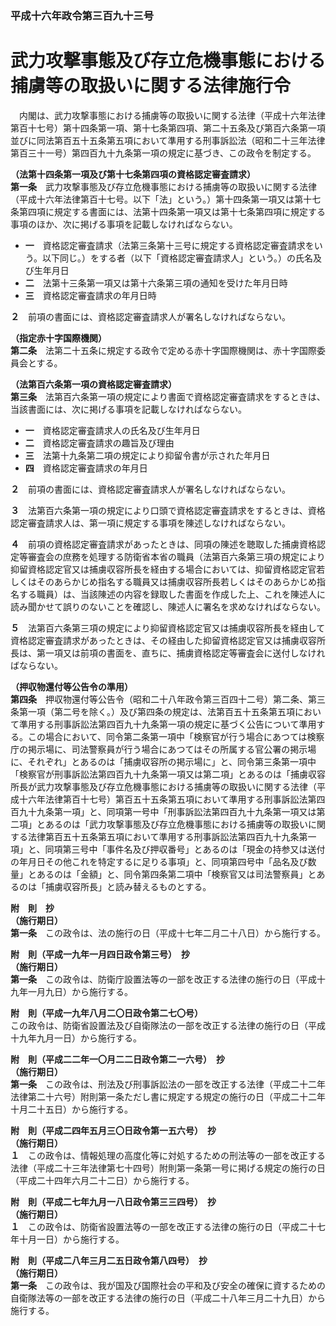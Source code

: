 ### 平成十六年政令第三百九十三号  
# 武力攻撃事態及び存立危機事態における捕虜等の取扱いに関する法律施行令  
　内閣は、武力攻撃事態における捕虜等の取扱いに関する法律（平成十六年法律第百十七号）第十四条第一項、第十七条第四項、第二十五条及び第百六条第一項並びに同法第百五十五条第五項において準用する刑事訴訟法（昭和二十三年法律第百三十一号）第四百九十九条第一項の規定に基づき、この政令を制定する。  
  
**（法第十四条第一項及び第十七条第四項の資格認定審査請求）**  
**第一条**　武力攻撃事態及び存立危機事態における捕虜等の取扱いに関する法律（平成十六年法律第百十七号。以下「法」という。）第十四条第一項又は第十七条第四項に規定する書面には、法第十四条第一項又は第十七条第四項に規定する事項のほか、次に掲げる事項を記載しなければならない。  
* **一**　資格認定審査請求（法第三条第十三号に規定する資格認定審査請求をいう。以下同じ。）をする者（以下「資格認定審査請求人」という。）の氏名及び生年月日  
* **二**　法第十三条第一項又は第十六条第三項の通知を受けた年月日時  
* **三**　資格認定審査請求の年月日時  
  
**２**　前項の書面には、資格認定審査請求人が署名しなければならない。  
  
**（指定赤十字国際機関）**  
**第二条**　法第二十五条に規定する政令で定める赤十字国際機関は、赤十字国際委員会とする。  
  
**（法第百六条第一項の資格認定審査請求）**  
**第三条**　法第百六条第一項の規定により書面で資格認定審査請求をするときは、当該書面には、次に掲げる事項を記載しなければならない。  
* **一**　資格認定審査請求人の氏名及び生年月日  
* **二**　資格認定審査請求の趣旨及び理由  
* **三**　法第十九条第二項の規定により抑留令書が示された年月日  
* **四**　資格認定審査請求の年月日  
  
**２**　前項の書面には、資格認定審査請求人が署名しなければならない。  
  
**３**　法第百六条第一項の規定により口頭で資格認定審査請求をするときは、資格認定審査請求人は、第一項に規定する事項を陳述しなければならない。  
  
**４**　前項の資格認定審査請求があったときは、同項の陳述を聴取した捕虜資格認定等審査会の庶務を処理する防衛省本省の職員（法第百六条第三項の規定により抑留資格認定官又は捕虜収容所長を経由する場合においては、抑留資格認定官若しくはそのあらかじめ指名する職員又は捕虜収容所長若しくはそのあらかじめ指名する職員）は、当該陳述の内容を録取した書面を作成した上、これを陳述人に読み聞かせて誤りのないことを確認し、陳述人に署名を求めなければならない。  
  
**５**　法第百六条第三項の規定により抑留資格認定官又は捕虜収容所長を経由して資格認定審査請求があったときは、その経由した抑留資格認定官又は捕虜収容所長は、第一項又は前項の書面を、直ちに、捕虜資格認定等審査会に送付しなければならない。  
  
**（押収物還付等公告令の準用）**  
**第四条**　押収物還付等公告令（昭和二十八年政令第三百四十二号）第二条、第三条第一項（第二号を除く。）及び第四条の規定は、法第百五十五条第五項において準用する刑事訴訟法第四百九十九条第一項の規定に基づく公告について準用する。この場合において、同令第二条第一項中「検察官が行う場合にあつては検察庁の掲示場に、司法警察員が行う場合にあつてはその所属する官公署の掲示場に、それぞれ」とあるのは「捕虜収容所の掲示場に」と、同令第三条第一項中「検察官が刑事訴訟法第四百九十九条第一項又は第二項」とあるのは「捕虜収容所長が武力攻撃事態及び存立危機事態における捕虜等の取扱いに関する法律（平成十六年法律第百十七号）第百五十五条第五項において準用する刑事訴訟法第四百九十九条第一項」と、同項第一号中「刑事訴訟法第四百九十九条第一項又は第二項」とあるのは「武力攻撃事態及び存立危機事態における捕虜等の取扱いに関する法律第百五十五条第五項において準用する刑事訴訟法第四百九十九条第一項」と、同項第三号中「事件名及び押収番号」とあるのは「現金の持参又は送付の年月日その他これを特定するに足りる事項」と、同項第四号中「品名及び数量」とあるのは「金額」と、同令第四条第二項中「検察官又は司法警察員」とあるのは「捕虜収容所長」と読み替えるものとする。  
  
**附　則　抄**  
**（施行期日）**  
**第一条**　この政令は、法の施行の日（平成十七年二月二十八日）から施行する。  
  
**附　則（平成一九年一月四日政令第三号）　抄**  
**（施行期日）**  
**第一条**　この政令は、防衛庁設置法等の一部を改正する法律の施行の日（平成十九年一月九日）から施行する。  
  
**附　則（平成一九年八月二〇日政令第二七〇号）**  
この政令は、防衛省設置法及び自衛隊法の一部を改正する法律の施行の日（平成十九年九月一日）から施行する。  
  
**附　則（平成二二年一〇月二二日政令第二一六号）　抄**  
**（施行期日）**  
**第一条**　この政令は、刑法及び刑事訴訟法の一部を改正する法律（平成二十二年法律第二十六号）附則第一条ただし書に規定する規定の施行の日（平成二十二年十月二十五日）から施行する。  
  
**附　則（平成二四年五月三〇日政令第一五六号）　抄**  
**（施行期日）**  
**１**　この政令は、情報処理の高度化等に対処するための刑法等の一部を改正する法律（平成二十三年法律第七十四号）附則第一条第一号に掲げる規定の施行の日（平成二十四年六月二十二日）から施行する。  
  
**附　則（平成二七年九月一八日政令第三三四号）　抄**  
**（施行期日）**  
**１**　この政令は、防衛省設置法等の一部を改正する法律の施行の日（平成二十七年十月一日）から施行する。  
  
**附　則（平成二八年三月二五日政令第八四号）　抄**  
**（施行期日）**  
**第一条**　この政令は、我が国及び国際社会の平和及び安全の確保に資するための自衛隊法等の一部を改正する法律の施行の日（平成二十八年三月二十九日）から施行する。  
  
